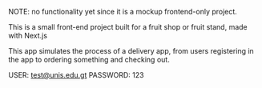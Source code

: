 NOTE: no functionality yet since it is a mockup frontend-only project.

This is a small front-end  project built for a fruit shop or fruit stand, made with Next.js

This app simulates the process of a delivery app, from users registering in the app to ordering something and checking out.

USER: test@unis.edu.gt
PASSWORD: 123
